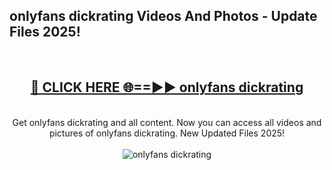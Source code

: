 <h2>onlyfans dickrating Videos And Photos - Update Files 2025!</h2>
<br>
<div align="center">
<h2><a href="https://linkcuts.com/hfmhzwbr" rel="nofollow">🔴 CLICK HERE 🌐==►► onlyfans dickrating</a></h2>
<br>
Get onlyfans dickrating and all content. Now you can access all videos and pictures of onlyfans dickrating. New Updated Files 2025!
<br>
<br>
<a href="https://linkcuts.com/hfmhzwbr" rel="nofollow" data-target="animated-image.originalLink"><img src="https://i.ibb.co.com/WyWwxjT/player-gif2.gif" alt="onlyfans dickrating" style="max-width: 100%; display: inline-block;" data-target="animated-image.originalImage"></a>
</div>
<br>